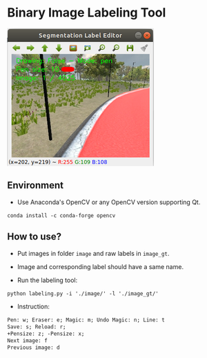 # Binary Image Labeling Tool

![Screenshot](screenshot.png)

## Environment

- Use Anaconda's OpenCV or any OpenCV version supporting Qt.

```
conda install -c conda-forge opencv
```

## How to use?

- Put images in folder `image` and raw labels in `image_gt`.

- Image and corresponding label should have a same name.

- Run the labeling tool:

```
python labeling.py -i './image/' -l './image_gt/'
```

- Instruction: 

```
Pen: w; Eraser: e; Magic: m; Undo Magic: n; Line: t
Save: s; Reload: r; 
+Pensize: z; -Pensize: x; 
Next image: f
Previous image: d
```